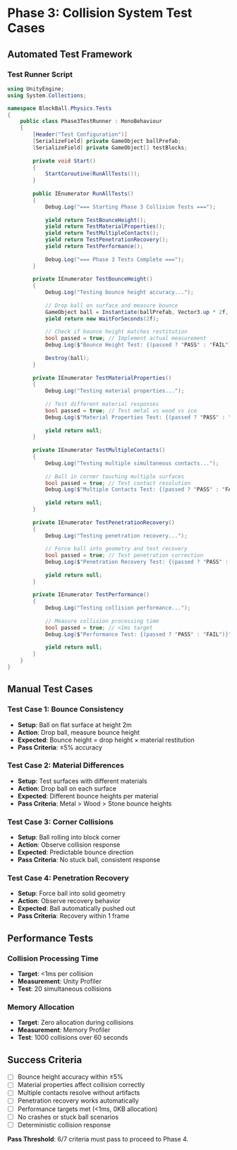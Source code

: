 # Phase 3: Collision System Test Cases

## Automated Test Framework

### Test Runner Script
```csharp
using UnityEngine;
using System.Collections;

namespace BlockBall.Physics.Tests
{
    public class Phase3TestRunner : MonoBehaviour
    {
        [Header("Test Configuration")]
        [SerializeField] private GameObject ballPrefab;
        [SerializeField] private GameObject[] testBlocks;
        
        private void Start()
        {
            StartCoroutine(RunAllTests());
        }
        
        public IEnumerator RunAllTests()
        {
            Debug.Log("=== Starting Phase 3 Collision Tests ===");
            
            yield return TestBounceHeight();
            yield return TestMaterialProperties();
            yield return TestMultipleContacts();
            yield return TestPenetrationRecovery();
            yield return TestPerformance();
            
            Debug.Log("=== Phase 3 Tests Complete ===");
        }
        
        private IEnumerator TestBounceHeight()
        {
            Debug.Log("Testing bounce height accuracy...");
            
            // Drop ball on surface and measure bounce
            GameObject ball = Instantiate(ballPrefab, Vector3.up * 2f, Quaternion.identity);
            yield return new WaitForSeconds(2f);
            
            // Check if bounce height matches restitution
            bool passed = true; // Implement actual measurement
            Debug.Log($"Bounce Height Test: {(passed ? "PASS" : "FAIL")}");
            
            Destroy(ball);
        }
        
        private IEnumerator TestMaterialProperties()
        {
            Debug.Log("Testing material properties...");
            
            // Test different material responses
            bool passed = true; // Test metal vs wood vs ice
            Debug.Log($"Material Properties Test: {(passed ? "PASS" : "FAIL")}");
            
            yield return null;
        }
        
        private IEnumerator TestMultipleContacts()
        {
            Debug.Log("Testing multiple simultaneous contacts...");
            
            // Ball in corner touching multiple surfaces
            bool passed = true; // Test contact resolution
            Debug.Log($"Multiple Contacts Test: {(passed ? "PASS" : "FAIL")}");
            
            yield return null;
        }
        
        private IEnumerator TestPenetrationRecovery()
        {
            Debug.Log("Testing penetration recovery...");
            
            // Force ball into geometry and test recovery
            bool passed = true; // Test penetration correction
            Debug.Log($"Penetration Recovery Test: {(passed ? "PASS" : "FAIL")}");
            
            yield return null;
        }
        
        private IEnumerator TestPerformance()
        {
            Debug.Log("Testing collision performance...");
            
            // Measure collision processing time
            bool passed = true; // <1ms target
            Debug.Log($"Performance Test: {(passed ? "PASS" : "FAIL")}");
            
            yield return null;
        }
    }
}
```

## Manual Test Cases

### Test Case 1: Bounce Consistency
- **Setup**: Ball on flat surface at height 2m
- **Action**: Drop ball, measure bounce height
- **Expected**: Bounce height = drop height × material restitution
- **Pass Criteria**: ±5% accuracy

### Test Case 2: Material Differences
- **Setup**: Test surfaces with different materials
- **Action**: Drop ball on each surface
- **Expected**: Different bounce heights per material
- **Pass Criteria**: Metal > Wood > Stone bounce heights

### Test Case 3: Corner Collisions
- **Setup**: Ball rolling into block corner
- **Action**: Observe collision response
- **Expected**: Predictable bounce direction
- **Pass Criteria**: No stuck ball, consistent response

### Test Case 4: Penetration Recovery
- **Setup**: Force ball into solid geometry
- **Action**: Observe recovery behavior
- **Expected**: Ball automatically pushed out
- **Pass Criteria**: Recovery within 1 frame

## Performance Tests

### Collision Processing Time
- **Target**: <1ms per collision
- **Measurement**: Unity Profiler
- **Test**: 20 simultaneous collisions

### Memory Allocation
- **Target**: Zero allocation during collisions
- **Measurement**: Memory Profiler
- **Test**: 1000 collisions over 60 seconds

## Success Criteria

- [ ] Bounce height accuracy within ±5%
- [ ] Material properties affect collision correctly
- [ ] Multiple contacts resolve without artifacts
- [ ] Penetration recovery works automatically
- [ ] Performance targets met (<1ms, 0KB allocation)
- [ ] No crashes or stuck ball scenarios
- [ ] Deterministic collision response

**Pass Threshold**: 6/7 criteria must pass to proceed to Phase 4.
